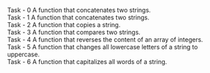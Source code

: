 Task - 0 A function that concatenates two strings. <br>
Task - 1 A function that concatenates two strings. <br>
Task - 2 A function that copies a string. <br>
Task - 3 A function that compares two strings. <br>
Task - 4 A function that reverses the content of an array of integers. <br>
Task - 5 A function that changes all lowercase letters of a string to uppercase. <br>
Task - 6 A function that capitalizes all words of a string. <br>
